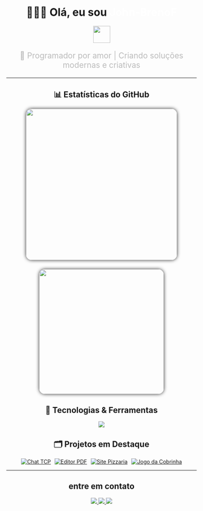 
<div align="center">

# 👨‍💻✨ Olá, eu sou <span style="color:#ffffff;">John-BrenoF</span>  
<img src="https://media.giphy.com/media/26tn33aiTi1jkl6H6/giphy.gif" width="45"/>

<p style="color:#bbb; font-size:1.3rem;">
  🚀 Programador por amor | Criando soluções modernas e criativas
</p>

---

## 📊 Estatísticas do GitHub  

<div align="center" style="display:flex; flex-wrap:wrap; flex-direction:row; gap:24px; justify-content:center;">
  <img src="https://github-readme-stats.vercel.app/api?username=John-BrenoF&show_icons=true&count_private=true&border_radius=15&bg_color=111&title_color=fff&icon_color=fff&text_color=bbb&hide_border=true" width="400" style="border-radius:15px; box-shadow:0 0 10px #333;"/>
  <img src="https://github-readme-stats.vercel.app/api/top-langs/?username=John-BrenoF&layout=compact&hide=css,html&border_radius=15&bg_color=111&title_color=fff&text_color=bbb&hide_border=true" width="330" style="border-radius:15px; box-shadow:0 0 10px #333;"/>
</div>


## 🚀 Tecnologias & Ferramentas  
<p align="center">
  <a href="https://skillicons.dev">
    <img src="https://skillicons.dev/icons?i=python,js,html,css,cpp,rust,ruby,vue,nuxt,tailwind,linux&theme=dark" />
  </a>
</p>



## 🗂️ Projetos em Destaque  

<p align="center" style="display: flex; flex-wrap: wrap; justify-content: center; gap: 10px;">
  <a href="https://github.com/John-BrenoF/chat-TCP">
    <img alt="Chat TCP" src="https://img.shields.io/badge/chat%20TCP-222?style=for-the-badge&logo=github&logoColor=white"/>
  </a>
  <a href="https://github.com/John-BrenoF/hayd-pdf">
    <img alt="Editor PDF" src="https://img.shields.io/badge/editor%20PDF-222?style=for-the-badge&logo=github&logoColor=white"/>
  </a>
  <a href="https://github.com/John-BrenoF/site-pizzaria">
    <img alt="Site Pizzaria" src="https://img.shields.io/badge/site%20pizzaria-222?style=for-the-badge&logo=github&logoColor=white"/>
  </a>
  <a href="https://github.com/John-BrenoF/jogo-da-cobrinhha">
    <img alt="Jogo da Cobrinha" src="https://img.shields.io/badge/jogo%20cobrinha-222?style=for-the-badge&logo=github&logoColor=white"/>
  </a>
</p>

---

## entre em contato
<p align="center">
  <a href="mailto:johnbrenosf7@proton.me">
    <img src="https://img.shields.io/badge/ProtonMail-8B50A3?style=for-the-badge&logo=protonmail&logoColor=white" />
  </a>
  <a href="https://t.me/+5596992042191" target="_blank">
    <img src="https://img.shields.io/badge/Telegram-26A5E4?style=for-the-badge&logo=telegram&logoColor=white" />
  </a>
  <a href="https://www.threads.net/@john_breno.812" target="_blank">
    <img src="https://img.shields.io/badge/Threads-000000?style=for-the-badge&logo=threads&logoColor=white" />
  </a>
</p>
